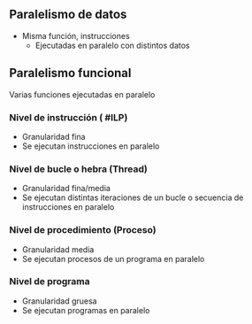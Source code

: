 ## Paralelismo de datos 
- Misma función, instrucciones
	- Ejecutadas en paralelo con distintos datos

## Paralelismo funcional
Varias funciones ejecutadas en paralelo
### Nivel de instrucción ( #ILP)
- Granularidad fina
- Se ejecutan instrucciones en paralelo

### Nivel de bucle o hebra (Thread)
- Granularidad fina/media
- Se ejecutan distintas iteraciones de un bucle o secuencia de instrucciones en paralelo

### Nivel de procedimiento (Proceso)
- Granularidad media
- Se ejecutan procesos de un programa en paralelo

### Nivel de programa 
- Granularidad gruesa
- Se ejecutan programas en paralelo